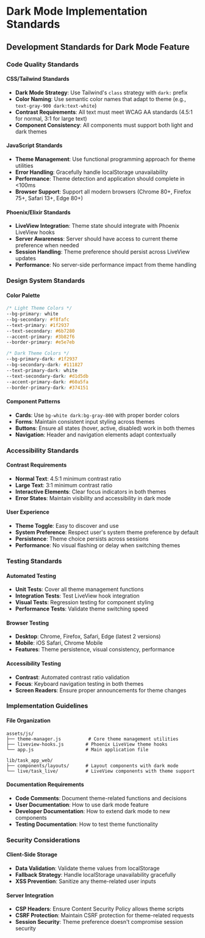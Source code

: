 # Dark Mode Implementation Standards

## Development Standards for Dark Mode Feature

### Code Quality Standards

#### CSS/Tailwind Standards
- **Dark Mode Strategy**: Use Tailwind's `class` strategy with `dark:` prefix
- **Color Naming**: Use semantic color names that adapt to theme (e.g., `text-gray-900 dark:text-white`)
- **Contrast Requirements**: All text must meet WCAG AA standards (4.5:1 for normal, 3:1 for large text)
- **Component Consistency**: All components must support both light and dark themes

#### JavaScript Standards
- **Theme Management**: Use functional programming approach for theme utilities
- **Error Handling**: Gracefully handle localStorage unavailability
- **Performance**: Theme detection and application should complete in <100ms
- **Browser Support**: Support all modern browsers (Chrome 80+, Firefox 75+, Safari 13+, Edge 80+)

#### Phoenix/Elixir Standards
- **LiveView Integration**: Theme state should integrate with Phoenix LiveView hooks
- **Server Awareness**: Server should have access to current theme preference when needed
- **Session Handling**: Theme preference should persist across LiveView updates
- **Performance**: No server-side performance impact from theme handling

### Design System Standards

#### Color Palette
```css
/* Light Theme Colors */
--bg-primary: white
--bg-secondary: #f8fafc
--text-primary: #1f2937
--text-secondary: #6b7280
--accent-primary: #3b82f6
--border-primary: #e5e7eb

/* Dark Theme Colors */
--bg-primary-dark: #1f2937
--bg-secondary-dark: #111827
--text-primary-dark: white
--text-secondary-dark: #d1d5db
--accent-primary-dark: #60a5fa
--border-primary-dark: #374151
```

#### Component Patterns
- **Cards**: Use `bg-white dark:bg-gray-800` with proper border colors
- **Forms**: Maintain consistent input styling across themes
- **Buttons**: Ensure all states (hover, active, disabled) work in both themes
- **Navigation**: Header and navigation elements adapt contextually

### Accessibility Standards

#### Contrast Requirements
- **Normal Text**: 4.5:1 minimum contrast ratio
- **Large Text**: 3:1 minimum contrast ratio
- **Interactive Elements**: Clear focus indicators in both themes
- **Error States**: Maintain visibility and accessibility in dark mode

#### User Experience
- **Theme Toggle**: Easy to discover and use
- **System Preference**: Respect user's system theme preference by default
- **Persistence**: Theme choice persists across sessions
- **Performance**: No visual flashing or delay when switching themes

### Testing Standards

#### Automated Testing
- **Unit Tests**: Cover all theme management functions
- **Integration Tests**: Test LiveView hook integration
- **Visual Tests**: Regression testing for component styling
- **Performance Tests**: Validate theme switching speed

#### Browser Testing
- **Desktop**: Chrome, Firefox, Safari, Edge (latest 2 versions)
- **Mobile**: iOS Safari, Chrome Mobile
- **Features**: Theme persistence, visual consistency, performance

#### Accessibility Testing
- **Contrast**: Automated contrast ratio validation
- **Focus**: Keyboard navigation testing in both themes
- **Screen Readers**: Ensure proper announcements for theme changes

### Implementation Guidelines

#### File Organization
```
assets/js/
├── theme-manager.js          # Core theme management utilities
├── liveview-hooks.js        # Phoenix LiveView theme hooks
└── app.js                   # Main application file

lib/task_app_web/
├── components/layouts/      # Layout components with dark mode
└── live/task_live/          # LiveView components with theme support
```

#### Documentation Requirements
- **Code Comments**: Document theme-related functions and decisions
- **User Documentation**: How to use dark mode feature
- **Developer Documentation**: How to extend dark mode to new components
- **Testing Documentation**: How to test theme functionality

### Security Considerations

#### Client-Side Storage
- **Data Validation**: Validate theme values from localStorage
- **Fallback Strategy**: Handle localStorage unavailability gracefully
- **XSS Prevention**: Sanitize any theme-related user inputs

#### Server Integration
- **CSP Headers**: Ensure Content Security Policy allows theme scripts
- **CSRF Protection**: Maintain CSRF protection for theme-related requests
- **Session Security**: Theme preference doesn't compromise session security